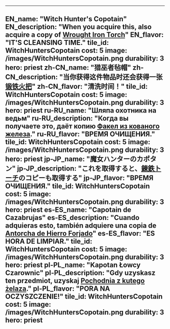 ---

EN_name: "Witch Hunter's Copotain"
EN_description: "When you acquire this, also acquire a copy of <a href = '../en/items#WroughtIronTorch'>Wrought Iron Torch</a>"
EN_flavor: "IT'S CLEANSING TIME."
tile_id: WitchHuntersCopotain
cost: 5
image: /images/WitchHuntersCopotain.png
durability: 3
hero: priest
zh-CN_name: "猎巫者毡帽"
zh-CN_description: "当你获得这件物品时还会获得一张<a href = '../zh_cn/items#WroughtIronTorch'>锻铁火把</a>"
zh-CN_flavor: "清洗时间！"
tile_id: WitchHuntersCopotain
cost: 5
image: /images/WitchHuntersCopotain.png
durability: 3
hero: priest
ru-RU_name: "Шляпа охотника на ведьм"
ru-RU_description: "Когда вы получаете это, даёт копию <a href = '../ru_ru/items#WroughtIronTorch'>Факел из кованого железа</a>."
ru-RU_flavor: "ВРЕМЯ ОЧИЩЕНИЯ."
tile_id: WitchHuntersCopotain
cost: 5
image: /images/WitchHuntersCopotain.png
durability: 3
hero: priest
jp-JP_name: "魔女ハンターのカポタン"
jp-JP_description: "これを取得すると、<a href = '../jp_jp/items#WroughtIronTorch'>錬鉄トーチ</a>のコピーも取得する"
jp-JP_flavor: "ВРЕМЯ ОЧИЩЕНИЯ."
tile_id: WitchHuntersCopotain
cost: 5
image: /images/WitchHuntersCopotain.png
durability: 3
hero: priest
es-ES_name: "Capotain de Cazabrujas"
es-ES_description: "Cuando adquieras esto, también adquiere una copia de <a href = '../es_es/items#WroughtIronTorch'>Antorcha de Hierro Forjado</a>"
es-ES_flavor: "ES HORA DE LIMPIAR."
tile_id: WitchHuntersCopotain
cost: 5
image: /images/WitchHuntersCopotain.png
durability: 3
hero: priest
pl-PL_name: "Kapotan Łowcy Czarownic"
pl-PL_description: "Gdy uzyskasz ten przedmiot, uzyskaj <a href = '../pl_pl/items#WroughtIronTorch'>Pochodnia z kutego żelaza</a>."
pl-PL_flavor: "PORA NA OCZYSZCZENIE!"
tile_id: WitchHuntersCopotain
cost: 5
image: /images/WitchHuntersCopotain.png
durability: 3
hero: priest
---